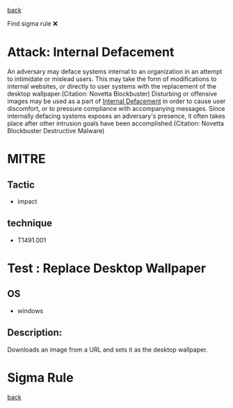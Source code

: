 
[back](../index.md)

Find sigma rule :x: 

# Attack: Internal Defacement 

An adversary may deface systems internal to an organization in an attempt to intimidate or mislead users. This may take the form of modifications to internal websites, or directly to user systems with the replacement of the desktop wallpaper.(Citation: Novetta Blockbuster) Disturbing or offensive images may be used as a part of [Internal Defacement](https://attack.mitre.org/techniques/T1491/001) in order to cause user discomfort, or to pressure compliance with accompanying messages. Since internally defacing systems exposes an adversary's presence, it often takes place after other intrusion goals have been accomplished.(Citation: Novetta Blockbuster Destructive Malware)

# MITRE
## Tactic
  - impact


## technique
  - T1491.001


# Test : Replace Desktop Wallpaper
## OS
  - windows


## Description:
Downloads an image from a URL and sets it as the desktop wallpaper.


# Sigma Rule


[back](../index.md)

